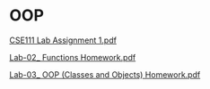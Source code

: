 # OOP
 
[CSE111 Lab Assignment 1.pdf](https://github.com/prince-efty/OOP/files/12801426/CSE111.Lab.Assignment.1.pdf)

[Lab-02_ Functions Homework.pdf](https://github.com/prince-efty/OOP/files/12920645/Lab-02_.Functions.Homework.pdf)

[Lab-03_ OOP (Classes and Objects) Homework.pdf](https://github.com/prince-efty/OOP/files/13167000/Lab-03_.OOP.Classes.and.Objects.Homework.pdf)
